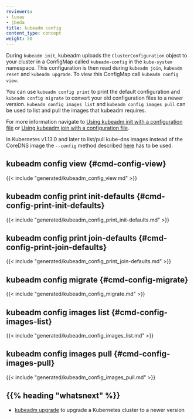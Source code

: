 ```yaml
---
reviewers:
- luxas
- jbeda
title: kubeadm config
content_type: concept
weight: 50
---
```


<!-- overview -->
During `kubeadm init`, kubeadm uploads the `ClusterConfiguration` object to your cluster
in a ConfigMap called `kubeadm-config` in the `kube-system` namespace. This configuration is then read during
`kubeadm join`, `kubeadm reset` and `kubeadm upgrade`. To view this ConfigMap call `kubeadm config view`.

You can use `kubeadm config print` to print the default configuration and `kubeadm config migrate` to
convert your old configuration files to a newer version. `kubeadm config images list` and
`kubeadm config images pull` can be used to list and pull the images that kubeadm requires.

For more information navigate to
[Using kubeadm init with a configuration file](/docs/reference/setup-tools/kubeadm/kubeadm-init/#config-file)
or [Using kubeadm join with a configuration file](/docs/reference/setup-tools/kubeadm/kubeadm-join/#config-file).

In Kubernetes v1.13.0 and later to list/pull kube-dns images instead of the CoreDNS image
the `--config` method described [here](/docs/reference/setup-tools/kubeadm/kubeadm-init-phase/#cmd-phase-addon)
has to be used.

<!-- body -->
## kubeadm config view {#cmd-config-view}

{{< include "generated/kubeadm_config_view.md" >}}

## kubeadm config print init-defaults {#cmd-config-print-init-defaults}

{{< include "generated/kubeadm_config_print_init-defaults.md" >}}

## kubeadm config print join-defaults {#cmd-config-print-join-defaults}

{{< include "generated/kubeadm_config_print_join-defaults.md" >}}

## kubeadm config migrate {#cmd-config-migrate}

{{< include "generated/kubeadm_config_migrate.md" >}}

## kubeadm config images list {#cmd-config-images-list}

{{< include "generated/kubeadm_config_images_list.md" >}}

## kubeadm config images pull {#cmd-config-images-pull}

{{< include "generated/kubeadm_config_images_pull.md" >}}

## {{% heading "whatsnext" %}}

* [kubeadm upgrade](/docs/reference/setup-tools/kubeadm/kubeadm-upgrade/) to upgrade a Kubernetes cluster to a newer version
